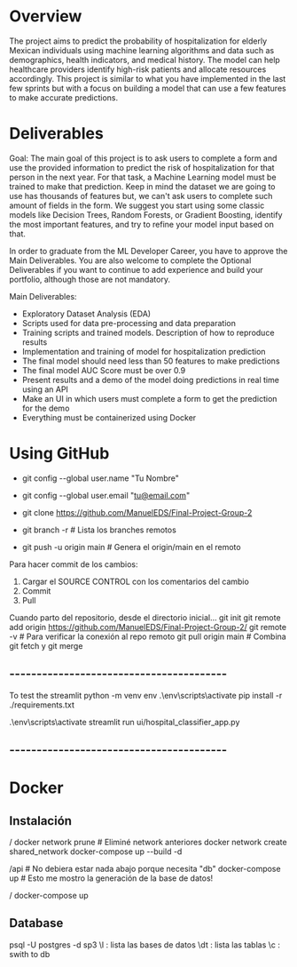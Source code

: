 # Overview
The project aims to predict the probability of hospitalization for elderly Mexican individuals using machine learning algorithms and data such as demographics, health indicators, and medical history. The model can help healthcare providers identify high-risk patients and allocate resources accordingly. This project is similar to what you have implemented in the last few sprints but with a focus on building a model that can use a few features to make accurate predictions.

# Deliverables
Goal: The main goal of this project is to ask users to complete a form and use the provided information to predict the risk of hospitalization for that person in the next year. For that task, a Machine Learning model must be trained to make that prediction. Keep in mind the dataset we are going to use has thousands of features but, we can't ask users to complete such amount of fields in the form. We suggest you start using some classic models like Decision Trees, Random Forests, or Gradient Boosting, identify the most important features, and try to refine your model input based on that.

In order to graduate from the ML Developer Career, you have to approve the Main Deliverables. You are also welcome to complete the Optional Deliverables if you want to continue to add experience and build your portfolio, although those are not mandatory.

Main Deliverables:

* Exploratory Dataset Analysis (EDA)
* Scripts used for data pre-processing and data preparation
* Training scripts and trained models. Description of how to reproduce results
* Implementation and training of model for hospitalization prediction
* The final model should need less than 50 features to make predictions
* The final model AUC Score must be over 0.9
* Present results and a demo of the model doing predictions in real time using an API
* Make an UI in which users must complete a form to get the prediction for the demo
* Everything must be containerized using Docker


# Using GitHub

* git config --global user.name "Tu Nombre"
* git config --global user.email "tu@email.com"

* git clone https://github.com/ManuelEDS/Final-Project-Group-2

* git branch -r # Lista los branches remotos
* git push -u origin main # Genera el origin/main en el remoto

Para hacer commit de los cambios:
1) Cargar el SOURCE CONTROL con los comentarios del cambio
2) Commit
3) Pull

Cuando parto del repositorio, desde el directorio inicial...
git init
git remote add origin https://github.com/ManuelEDS/Final-Project-Group-2/
git remote -v # Para verificar la conexión al repo remoto
git pull origin main # Combina git fetch y git merge

## ----------------------------------------

To test the streamlit
python -m venv env
.\env\scripts\activate 
pip install -r ./requirements.txt

.\env\scripts\activate 
streamlit run ui/hospital_classifier_app.py


## ----------------------------------------
# Docker


## Instalación

/
docker network prune # Eliminé network anteriores
docker network create shared_network
docker-compose up --build -d

/api # No debiera estar nada abajo porque necesita "db"
docker-compose up # Esto me mostro la generación de la base de datos!

/
docker-compose up


## Database
psql -U postgres -d sp3
\l : lista las bases de datos
\dt : lista las tablas
\c <database-name> : swith to db



